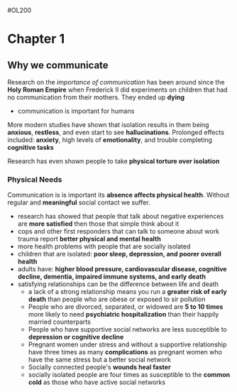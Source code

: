 #OL200

# Chapter 1

## Why we communicate

Research on the *importance of communication* has been around since the **Holy Roman Empire** when Frederick II did experiments on children that had no communication from their mothers. They ended up **dying**
- communication is important for humans

More modern studies have shown that isolation results in them being **anxious**, **restless**, and even start to see **hallucinations**. Prolonged effects included: **anxiety**, high levels of **emotionality**, and trouble completing **cognitive tasks**

Research has even shown people to take **physical torture over isolation**

### Physical Needs

Communication is is important its **absence affects physical health**. Without regular and **meaningful** social contact we suffer.
- research has showed that people that talk about negative experiences are **more satisfied** then those that simple think about it
- cops and other first responders that can talk to someone about work trauma report **better physical and mental health**
- more health problems with people that are socially isolated
- children that are isolated: **poor sleep, depression, and poorer overall health**
- adults have: **higher blood pressure, cardiovascular disease, cognitive decline, dementia, impaired immune systems, and early death**
- satisfying relationships can be the difference between life and death
	- a lack of a strong relationship means you run a **greater risk of early death** than people who are obese or exposed to sir pollution
	- People who are divorced, separated, or widowed are **5 to 10 times** more likely to need **psychiatric hospitalization** than their happily married counterparts
	- People who have supportive social networks are less susceptible to **depression or cognitive decline**
	- Pregnant women under stress and without a supportive relationship have three times as many **complications** as pregnant women who have the same stress but a better social network
	- Socially connected people's **wounds heal faster**
	- socially isolated people are four times as susceptible to the **common cold** as those who have active social networks  



